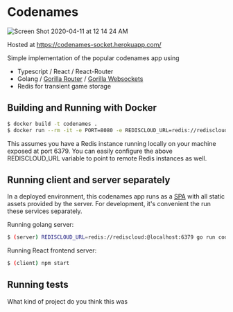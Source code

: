 # Codenames

![Screen Shot 2020-04-11 at 12 14 24 AM](https://user-images.githubusercontent.com/1946683/79037870-9c39ef80-7b89-11ea-996b-06a962a4db05.png)

Hosted at https://codenames-socket.herokuapp.com/

Simple implementation of the popular codenames app using
* Typescript / React / React-Router
* Golang / [Gorilla Router](https://github.com/gorilla/mux) / [Gorilla Websockets](https://github.com/gorilla/websocket)
* Redis for transient game storage

## Building and Running with Docker

```bash
$ docker build -t codenames .
$ docker run --rm -it -e PORT=8080 -e REDISCLOUD_URL=redis://rediscloud:@host.docker.internal:6379 -p 3000:8080 codenames
```

This assumes you have a Redis instance running locally on your machine exposed at port 6379. You can easily configure the above REDISCLOUD_URL variable to point to remote Redis instances as well.

## Running client and server separately

In a deployed environment, this codenames app runs as a [SPA](https://www.wikiwand.com/en/Single-page_application) with all static assets provided by the server. For development, it's convenient
the run these services separately.

Running golang server:

```bash
$ (server) REDISCLOUD_URL=redis://rediscloud:@localhost:6379 go run codenames
```

Running React frontend server:

```bash
$ (client) npm start
```

## Running tests

What kind of project do you think this was

